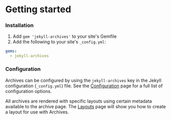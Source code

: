 # Getting started

### Installation

1. Add `gem 'jekyll-archives'` to your site's Gemfile
2. Add the following to your site's `_config.yml`:

```yml
gems:
  - jekyll-archives
```

### Configuration
Archives can be configured by using the `jekyll-archives` key in the Jekyll configuration (`_config.yml`) file. See the [Configuration](./Configuration) page for a full list of configuration options.

All archives are rendered with specific layouts using certain metadata available to the archive page. The [Layouts](./Layouts) page will show you how to create a layout for use with Archives.
